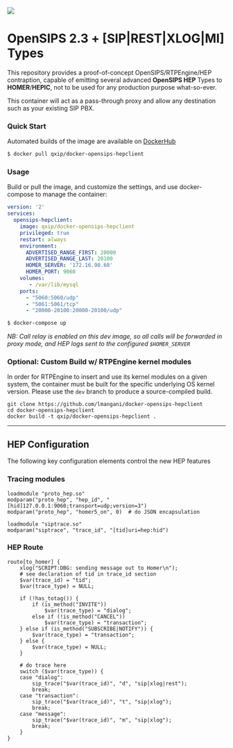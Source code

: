 <img src="https://avatars1.githubusercontent.com/u/3853758?v=4&s=100">

# OpenSIPS 2.3 + [SIP|REST|XLOG|MI] Types
This repository provides a proof-of-concept OpenSIPS/RTPEngine/HEP contraption, capable of emitting several advanced **OpenSIPS HEP** Types to **HOMER**/**HEPIC**, not to be used for any production purpose what-so-ever.

This container will act as a pass-through proxy and allow any destination such as your existing SIP PBX.


### Quick Start
Automated builds of the image are available on [DockerHub](https://hub.docker.com/r/qxip/homer-hepswitch)
```sh
$ docker pull qxip/docker-opensips-hepclient
```

### Usage
Build or pull the image, and customize the settings, and use docker-compose to manage the container:
```yaml
version: '2'
services:
  opensips-hepclient:
    image: qxip/docker-opensips-hepclient
    privileged: true
    restart: always
    environment:
      ADVERTISED_RANGE_FIRST: 20000
      ADVERTISED_RANGE_LAST: 20100
      HOMER_SERVER: '172.16.90.60'
      HOMER_PORT: 9060
    volumes:
       - /var/lib/mysql
    ports:
      - "5060:5060/udp"
      - "5061:5061/tcp"
      - "20000-20100:20000-20100/udp"
```
```sh
$ docker-compose up
```

_NB: Call relay is enabled on this dev image, so all calls will be forwarded in proxy mode, and HEP logs sent to the configured ```$HOMER_SERVER```_


### Optional: Custom Build w/ RTPEngine kernel modules
In order for RTPEngine to insert and use its kernel modules on a given system, the container must be built for the specific underlying OS kernel version. Please use the ```dev``` branch to produce a source-compiled build.
```
git clone https://github.com/lmangani/docker-opensips-hepclient
cd docker-opensips-hepclient
docker build -t qxip/docker-opensips-hepclient .
```

------------

## HEP Configuration
The following key configuration elements control the new HEP features

### Tracing modules
```
loadmodule "proto_hep.so"
modparam("proto_hep", "hep_id", "[hid]127.0.0.1:9060;transport=udp;version=3")
modparam("proto_hep", "homer5_on", 0)  # do JSON encapsulation

loadmodule "siptrace.so"
modparam("siptrace", "trace_id", "[tid]uri=hep:hid")
```

### HEP Route
```
route[to_homer] {
	xlog("SCRIPT:DBG: sending message out to Homer\n");
	# see declaration of tid in trace_id section
	$var(trace_id) = "tid";
	$var(trace_type) = NULL;

	if (!has_totag()) {
		if (is_method("INVITE"))
			$var(trace_type) = "dialog";
		else if (!is_method("CANCEL"))
			$var(trace_type) = "transaction";
	} else if (is_method("SUBSCRIBE|NOTIFY")) {
		$var(trace_type) = "transaction";
	} else {
		$var(trace_type) = NULL;
	}

	# do trace here
	switch ($var(trace_type)) {
	case "dialog":
		sip_trace("$var(trace_id)", "d", "sip|xlog|rest");
		break;
	case "transaction":
		sip_trace("$var(trace_id)", "t", "sip|xlog");
		break;
	case "message":
		sip_trace("$var(trace_id)", "m", "sip|xlog");
		break;
	}
}
```
